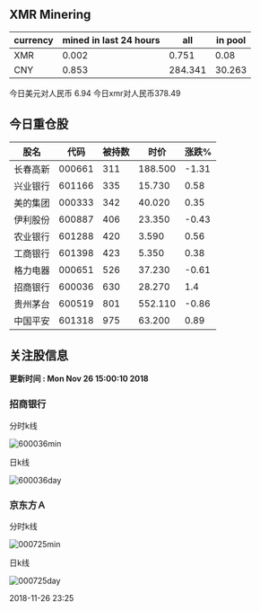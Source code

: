 ## XMR Minering

|currency|mined in last 24 hours|all|in pool|
|---|---|---|---|
|XMR|0.002|0.751|0.08|
|CNY|0.853|284.341|30.263|

今日美元对人民币 6.94	今日xmr对人民币378.49


## 今日重仓股 

|股名|代码|被持数|时价|涨跌%|
|---|---|---|---|---|
|长春高新|000661|311|188.500|-1.31|
|兴业银行|601166|335|15.730|0.58|
|美的集团|000333|342|40.020|0.35|
|伊利股份|600887|406|23.350|-0.43|
|农业银行|601288|420|3.590|0.56|
|工商银行|601398|423|5.350|0.38|
|格力电器|000651|526|37.230|-0.61|
|招商银行|600036|630|28.270|1.4|
|贵州茅台|600519|801|552.110|-0.86|
|中国平安|601318|975|63.200|0.89|

## 关注股信息
**更新时间 : Mon Nov 26 15:00:10 2018**
### 招商银行 
分时k线

![600036min](http://image.sinajs.cn/newchart/min/n/sh600036.gif)

日k线

![600036day](http://image.sinajs.cn/newchart/daily/n/sh600036.gif)

### 京东方Ａ 
分时k线

![000725min](http://image.sinajs.cn/newchart/min/n/sz000725.gif)

日k线

![000725day](http://image.sinajs.cn/newchart/daily/n/sz000725.gif)

2018-11-26 23:25